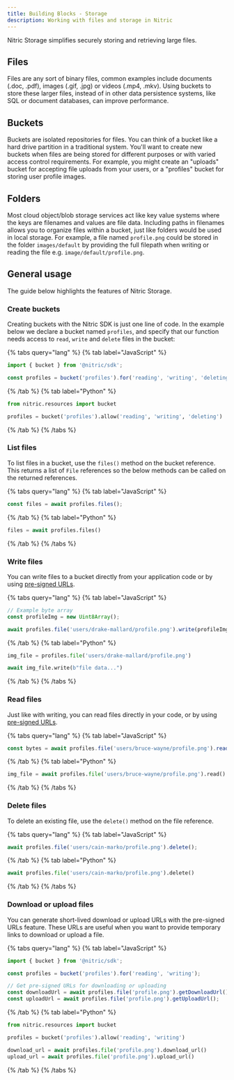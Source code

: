 ```yaml
---
title: Building Blocks - Storage
description: Working with files and storage in Nitric
---
```


Nitric Storage simplifies securely storing and retrieving large files.

## Files

Files are any sort of binary files, common examples include documents (.doc, .pdf), images (.gif, .jpg) or videos (.mp4, .mkv). Using buckets to store these larger files, instead of in other data persistence systems, like SQL or document databases, can improve performance.

## Buckets

Buckets are isolated repositories for files. You can think of a bucket like a hard drive partition in a traditional system. You'll want to create new buckets when files are being stored for different purposes or with varied access control requirements. For example, you might create an "uploads" bucket for accepting file uploads from your users, or a "profiles" bucket for storing user profile images.

## Folders

Most cloud object/blob storage services act like key value systems where the keys are filenames and values are file data. Including paths in filenames allows you to organize files within a bucket, just like folders would be used in local storage. For example, a file named `profile.png` could be stored in the folder `images/default` by providing the full filepath when writing or reading the file e.g. `image/default/profile.png`.

## General usage

The guide below highlights the features of Nitric Storage.

### Create buckets

Creating buckets with the Nitric SDK is just one line of code. In the example below we declare a bucket named `profiles`, and specify that our function needs access to `read`, `write` and `delete` files in the bucket:

{% tabs query="lang" %}
{% tab label="JavaScript" %}

```javascript
import { bucket } from '@nitric/sdk';

const profiles = bucket('profiles').for('reading', 'writing', 'deleting');
```

{% /tab %}
{% tab label="Python" %}

```python
from nitric.resources import bucket

profiles = bucket('profiles').allow('reading', 'writing', 'deleting')
```

{% /tab %}
{% /tabs %}

### List files

To list files in a bucket, use the `files()` method on the bucket reference. This returns a list of `File` references so the below methods can be called on the returned references.

{% tabs query="lang" %}
{% tab label="JavaScript" %}

```javascript
const files = await profiles.files();
```

{% /tab %}
{% tab label="Python" %}

```python
files = await profiles.files()
```

{% /tab %}
{% /tabs %}

### Write files

You can write files to a bucket directly from your application code or by using [pre-signed URLs](#accessing-files).

{% tabs query="lang" %}
{% tab label="JavaScript" %}

```javascript
// Example byte array
const profileImg = new Uint8Array();

await profiles.file('users/drake-mallard/profile.png').write(profileImg);
```

{% /tab %}
{% tab label="Python" %}

```python
img_file = profiles.file('users/drake-mallard/profile.png')

await img_file.write(b"file data...")
```

{% /tab %}
{% /tabs %}

### Read files

Just like with writing, you can read files directly in your code, or by using [pre-signed URLs](#accessing-files).

{% tabs query="lang" %}
{% tab label="JavaScript" %}

```javascript
const bytes = await profiles.file('users/bruce-wayne/profile.png').read();
```

{% /tab %}
{% tab label="Python" %}

```python
img_file = await profiles.file('users/bruce-wayne/profile.png').read()
```

{% /tab %}
{% /tabs %}

### Delete files

To delete an existing file, use the `delete()` method on the file reference.

{% tabs query="lang" %}
{% tab label="JavaScript" %}

```javascript
await profiles.file('users/cain-marko/profile.png').delete();
```

{% /tab %}
{% tab label="Python" %}

```python
await profiles.file('users/cain-marko/profile.png').delete()
```

{% /tab %}
{% /tabs %}

### Download or upload files

You can generate short-lived download or upload URLs with the pre-signed URLs feature. These URLs are useful when you want to provide temporary links to download or upload a file.

{% tabs query="lang" %}
{% tab label="JavaScript" %}

```javascript
import { bucket } from '@nitric/sdk';

const profiles = bucket('profiles').for('reading', 'writing');

// Get pre-signed URLs for downloading or uploading
const downloadUrl = await profiles.file('profile.png').getDownloadUrl();
const uploadUrl = await profiles.file('profile.png').getUploadUrl();
```

{% /tab %}
{% tab label="Python" %}

```python
from nitric.resources import bucket

profiles = bucket('profiles').allow('reading', 'writing')

download_url = await profiles.file('profile.png').download_url()
upload_url = await profiles.file('profile.png').upload_url()
```

{% /tab %}
{% /tabs %}
